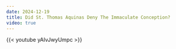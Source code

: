 ```yaml
---
date: 2024-12-19
title: Did St. Thomas Aquinas Deny The Immaculate Conception?
video: true
---
```



{{< youtube yAIvJwyUmpc >}}

